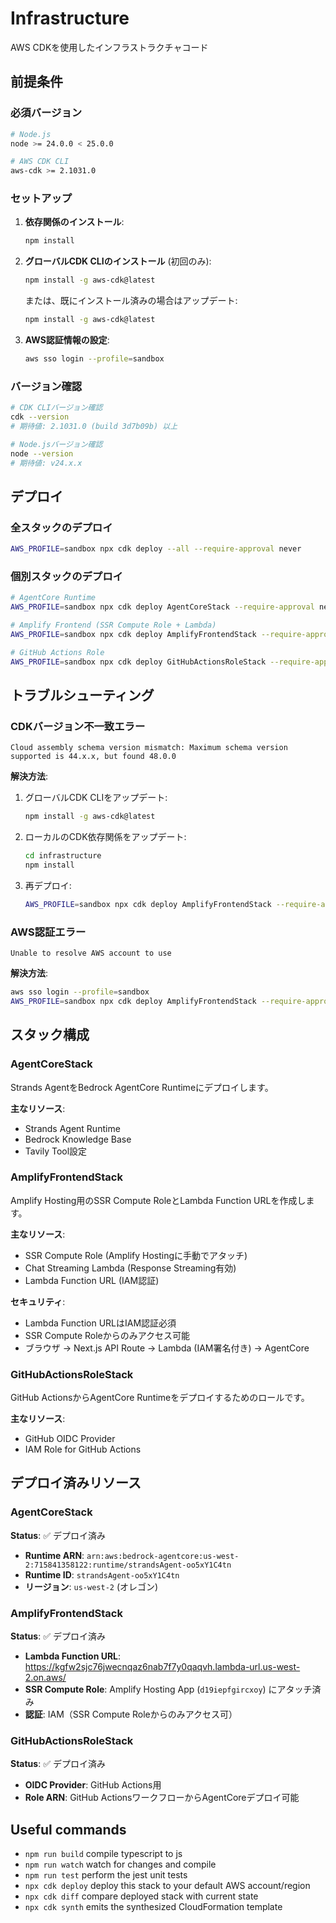 # Infrastructure

AWS CDKを使用したインフラストラクチャコード

## 前提条件

### 必須バージョン

```bash
# Node.js
node >= 24.0.0 < 25.0.0

# AWS CDK CLI
aws-cdk >= 2.1031.0
```

### セットアップ

1. **依存関係のインストール**:
   ```bash
   npm install
   ```

2. **グローバルCDK CLIのインストール** (初回のみ):
   ```bash
   npm install -g aws-cdk@latest
   ```

   または、既にインストール済みの場合はアップデート:
   ```bash
   npm install -g aws-cdk@latest
   ```

3. **AWS認証情報の設定**:
   ```bash
   aws sso login --profile=sandbox
   ```

### バージョン確認

```bash
# CDK CLIバージョン確認
cdk --version
# 期待値: 2.1031.0 (build 3d7b09b) 以上

# Node.jsバージョン確認
node --version
# 期待値: v24.x.x
```

## デプロイ

### 全スタックのデプロイ

```bash
AWS_PROFILE=sandbox npx cdk deploy --all --require-approval never
```

### 個別スタックのデプロイ

```bash
# AgentCore Runtime
AWS_PROFILE=sandbox npx cdk deploy AgentCoreStack --require-approval never

# Amplify Frontend (SSR Compute Role + Lambda)
AWS_PROFILE=sandbox npx cdk deploy AmplifyFrontendStack --require-approval never

# GitHub Actions Role
AWS_PROFILE=sandbox npx cdk deploy GitHubActionsRoleStack --require-approval never
```

## トラブルシューティング

### CDKバージョン不一致エラー

```
Cloud assembly schema version mismatch: Maximum schema version supported is 44.x.x, but found 48.0.0
```

**解決方法**:

1. グローバルCDK CLIをアップデート:
   ```bash
   npm install -g aws-cdk@latest
   ```

2. ローカルのCDK依存関係をアップデート:
   ```bash
   cd infrastructure
   npm install
   ```

3. 再デプロイ:
   ```bash
   AWS_PROFILE=sandbox npx cdk deploy AmplifyFrontendStack --require-approval never
   ```

### AWS認証エラー

```
Unable to resolve AWS account to use
```

**解決方法**:

```bash
aws sso login --profile=sandbox
AWS_PROFILE=sandbox npx cdk deploy AmplifyFrontendStack --require-approval never
```

## スタック構成

### AgentCoreStack

Strands AgentをBedrock AgentCore Runtimeにデプロイします。

**主なリソース**:
- Strands Agent Runtime
- Bedrock Knowledge Base
- Tavily Tool設定

### AmplifyFrontendStack

Amplify Hosting用のSSR Compute RoleとLambda Function URLを作成します。

**主なリソース**:
- SSR Compute Role (Amplify Hostingに手動でアタッチ)
- Chat Streaming Lambda (Response Streaming有効)
- Lambda Function URL (IAM認証)

**セキュリティ**:
- Lambda Function URLはIAM認証必須
- SSR Compute Roleからのみアクセス可能
- ブラウザ → Next.js API Route → Lambda (IAM署名付き) → AgentCore

### GitHubActionsRoleStack

GitHub ActionsからAgentCore Runtimeをデプロイするためのロールです。

**主なリソース**:
- GitHub OIDC Provider
- IAM Role for GitHub Actions

## デプロイ済みリソース

### AgentCoreStack

**Status**: ✅ デプロイ済み

- **Runtime ARN**: `arn:aws:bedrock-agentcore:us-west-2:715841358122:runtime/strandsAgent-oo5xY1C4tn`
- **Runtime ID**: `strandsAgent-oo5xY1C4tn`
- **リージョン**: `us-west-2` (オレゴン)

### AmplifyFrontendStack

**Status**: ✅ デプロイ済み

- **Lambda Function URL**: https://kgfw2sjc76jwecnqaz6nab7f7y0qaqvh.lambda-url.us-west-2.on.aws/
- **SSR Compute Role**: Amplify Hosting App (`d19iepfgircxoy`) にアタッチ済み
- **認証**: IAM（SSR Compute Roleからのみアクセス可）

### GitHubActionsRoleStack

**Status**: ✅ デプロイ済み

- **OIDC Provider**: GitHub Actions用
- **Role ARN**: GitHub ActionsワークフローからAgentCoreデプロイ可能

## Useful commands

* `npm run build`   compile typescript to js
* `npm run watch`   watch for changes and compile
* `npm run test`    perform the jest unit tests
* `npx cdk deploy`  deploy this stack to your default AWS account/region
* `npx cdk diff`    compare deployed stack with current state
* `npx cdk synth`   emits the synthesized CloudFormation template
